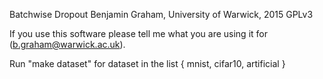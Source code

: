 Batchwise Dropout
Benjamin Graham, University of Warwick, 2015
GPLv3

If you use this software please tell me what you are using it for (b.graham@warwick.ac.uk).

Run "make dataset" for dataset in the list { mnist, cifar10, artificial }
